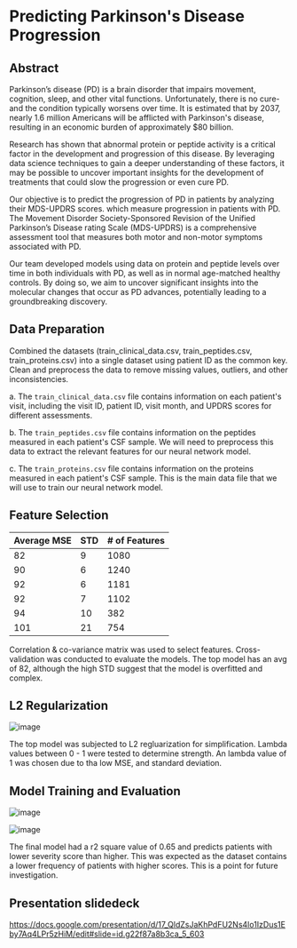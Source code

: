 # Predicting Parkinson's Disease Progression

## Abstract
Parkinson’s disease (PD) is a brain disorder that impairs movement, cognition, sleep, and other vital functions. Unfortunately, there is no cure- and the condition typically worsens over time. It is estimated that by 2037, nearly 1.6 million Americans will be afflicted with Parkinson's disease, resulting in an economic burden of approximately $80 billion.

Research has shown that abnormal protein  or peptide activity is a critical factor in the development and progression of this disease. By leveraging data science techniques to gain a deeper understanding of these factors, it may be possible to uncover important insights for the development of treatments that could slow the progression or even cure PD.

Our objective is to predict the progression of PD in patients by analyzing their MDS-UPDRS scores. which measure progression in patients with PD. The Movement Disorder Society-Sponsored Revision of the Unified Parkinson’s Disease rating Scale (MDS-UPDRS) is a comprehensive assessment tool that measures both motor and non-motor symptoms associated with PD.

Our team developed models using data on protein and peptide levels over time in both individuals with PD, as well as in normal age-matched healthy controls. By doing so, we aim to uncover significant insights into the molecular changes that occur as PD advances, potentially leading to a groundbreaking discovery.

## Data Preparation

Combined the datasets (train_clinical_data.csv, train_peptides.csv, train_proteins.csv) into a single dataset using patient ID as the common key. Clean and preprocess the data to remove missing values, outliers, and other inconsistencies.

  a. The `train_clinical_data.csv` file contains information on each patient's visit, including the visit ID, patient ID, visit month, and UPDRS scores for     different assessments.

  b. The `train_peptides.csv` file contains information on the peptides measured in each patient's CSF sample. We will need to preprocess this data to           extract the relevant features for our neural network model.

  c. The `train_proteins.csv` file contains information on the proteins measured in each patient's CSF sample. This is the main data file that we will use       to train our neural network model.

## Feature Selection

| Average MSE | STD | # of Features |
|-------------|-----|---------------|
| 82          | 9   | 1080          |
| 90          | 6   | 1240          |
| 92          | 6   | 1181          |
| 92          | 7   | 1102          |
| 94          | 10  | 382           |
| 101         | 21  | 754           |

Correlation & co-variance matrix was used to select features. Cross-validation was conducted to evaluate the models. The top model has an avg of 82, although the high STD suggest that the model is overfitted and complex. 

## L2 Regularization

![image](https://user-images.githubusercontent.com/89043234/232931273-0ca49861-922d-40bd-8d6c-a20b61e46c92.png)

The top model was subjected to L2 regluarization for simplification. Lambda values between 0 - 1 were tested to determine strength. An lambda value of 1 was chosen due to tha low MSE, and standard deviation. 

## Model Training and Evaluation

![image](https://user-images.githubusercontent.com/89043234/232931572-0ddb7fd8-bf13-4542-af9f-88bd728e67f7.png)

![image](https://user-images.githubusercontent.com/89043234/232935077-f9a46b79-8ad0-4d53-a736-62156294d3fd.png)

The final model had a r2 square value of 0.65 and predicts patients with lower severity score than higher. This was expected as the dataset contains a lower frequency of patients with higher scores. This is a point for future investigation. 

## Presentation slidedeck
https://docs.google.com/presentation/d/17_QldZsJaKhPdFU2Ns4lo1IzDus1Eby7Aq4LPr5zHiM/edit#slide=id.g22f87a8b3ca_5_603












